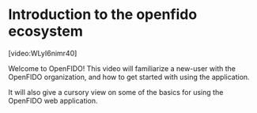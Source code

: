 # Introduction to the openfido ecosystem

[video:WLyI6nimr40]

Welcome to OpenFIDO! This video will familiarize a new-user with the OpenFIDO organization, and how to get started with using the application. 

It will also give a cursory view on some of the basics for using the OpenFIDO web application.
